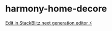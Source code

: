 # harmony-home-decore

[Edit in StackBlitz next generation editor ⚡️](https://stackblitz.com/~/github.com/ashishvermaofficial978/harmony-home-decore)